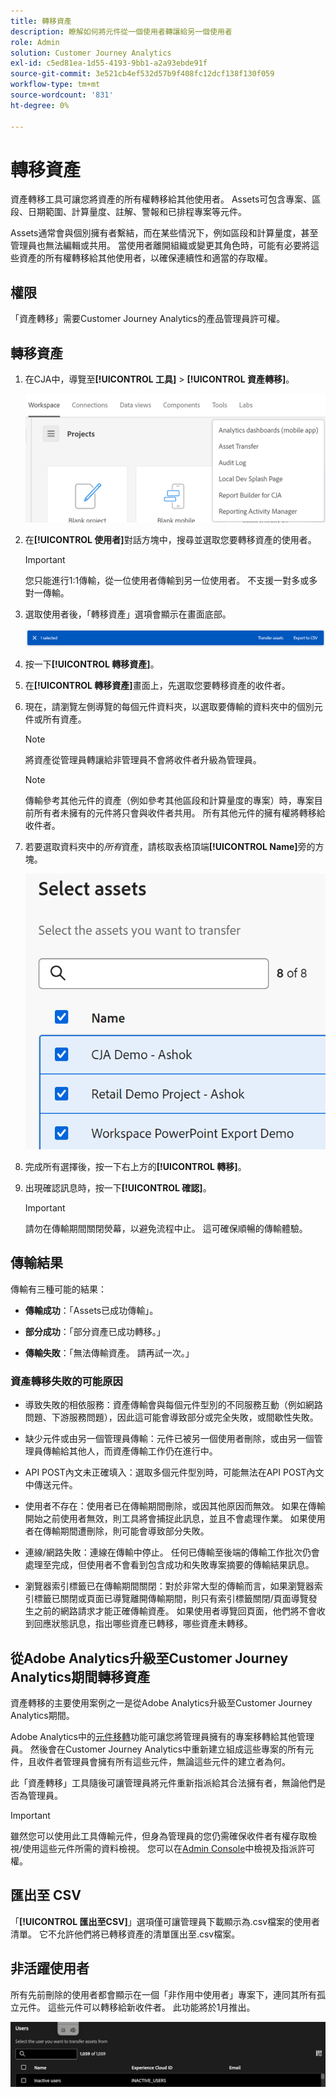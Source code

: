 ```yaml
---
title: 轉移資產
description: 瞭解如何將元件從一個使用者轉讓給另一個使用者
role: Admin
solution: Customer Journey Analytics
exl-id: c5ed81ea-1d55-4193-9bb1-a2a93ebde91f
source-git-commit: 3e521cb4ef532d57b9f408fc12dcf138f130f059
workflow-type: tm+mt
source-wordcount: '831'
ht-degree: 0%

---
```


# 轉移資產

資產轉移工具可讓您將資產的所有權轉移給其他使用者。 Assets可包含專案、區段、日期範圍、計算量度、註解、警報和已排程專案等元件。

Assets通常會與個別擁有者繫結，而在某些情況下，例如區段和計算量度，甚至管理員也無法編輯或共用。 當使用者離開組織或變更其角色時，可能有必要將這些資產的所有權轉移給其他使用者，以確保連續性和適當的存取權。

## 權限

「資產轉移」需要Customer Journey Analytics的產品管理員許可權。

## 轉移資產

1. 在CJA中，導覽至&#x200B;**[!UICONTROL 工具]** > **[!UICONTROL 資產轉移]**。

   ![資產轉移功能表專案](/help/tools/asset-transfer/assets/asset-transfer.png)

1. 在&#x200B;**[!UICONTROL 使用者]**&#x200B;對話方塊中，搜尋並選取您要轉移資產的使用者。

   >[!IMPORTANT]
   >
   >您只能進行1:1傳輸，從一位使用者傳輸到另一位使用者。 不支援一對多或多對一傳輸。


1. 選取使用者後，「轉移資產」選項會顯示在畫面底部。

   ![轉移資產功能表選項](/help/tools/asset-transfer/assets/after-selection.png)

1. 按一下&#x200B;**[!UICONTROL 轉移資產]**。

1. 在&#x200B;**[!UICONTROL 轉移資產]**&#x200B;畫面上，先選取您要轉移資產的收件者。

1. 現在，請瀏覽左側導覽的每個元件資料夾，以選取要傳輸的資料夾中的個別元件或所有資產。

   >[!NOTE]
   >
   >將資產從管理員轉讓給非管理員不會將收件者升級為管理員。


   >[!NOTE]
   >
   >    傳輸參考其他元件的資產（例如參考其他區段和計算量度的專案）時，專案目前所有者未擁有的元件將只會與收件者共用。 所有其他元件的擁有權將轉移給收件者。

1. 若要選取資料夾中的&#x200B;_所有_&#x200B;資產，請核取表格頂端&#x200B;**[!UICONTROL Name]**&#x200B;旁的方塊。

   ![選取要轉移的資產](/help/tools/asset-transfer/assets/select-assets.png)

1. 完成所有選擇後，按一下右上方的&#x200B;**[!UICONTROL 轉移]**。

1. 出現確認訊息時，按一下&#x200B;**[!UICONTROL 確認]**。

   >[!IMPORTANT]
   >
   >請勿在傳輸期間關閉熒幕，以避免流程中止。 這可確保順暢的傳輸體驗。

## 傳輸結果

傳輸有三種可能的結果：

- **傳輸成功**：「Assets已成功傳輸」。

- **部分成功**：「部分資產已成功轉移。」

- **傳輸失敗**：「無法傳輸資產。 請再試一次。」

### 資產轉移失敗的可能原因

- 導致失敗的相依服務：資產傳輸會與每個元件型別的不同服務互動（例如網路問題、下游服務問題），因此這可能會導致部分或完全失敗，或間歇性失敗。

- 缺少元件或由另一個管理員傳輸：元件已被另一個使用者刪除，或由另一個管理員傳輸給其他人，而資產傳輸工作仍在進行中。

- API POST內文未正確填入：選取多個元件型別時，可能無法在API POST內文中傳送元件。

- 使用者不存在：使用者已在傳輸期間刪除，或因其他原因而無效。 如果在傳輸開始之前使用者無效，則工具將會捕捉此訊息，並且不會處理作業。 如果使用者在傳輸期間遭刪除，則可能會導致部分失敗。

- 連線/網路失敗：連線在傳輸中停止。 任何已傳輸至後端的傳輸工作批次仍會處理至完成，但使用者不會看到包含成功和失敗專案摘要的傳輸結果訊息。

- 瀏覽器索引標籤已在傳輸期間關閉：對於非常大型的傳輸而言，如果瀏覽器索引標籤已關閉或頁面已導覽離開傳輸期間，則只有索引標籤關閉/頁面導覽發生之前的網路請求才能正確傳輸資產。 如果使用者導覽回頁面，他們將不會收到回應狀態訊息，指出哪些資產已轉移，哪些資產未轉移。

## 從Adobe Analytics升級至Customer Journey Analytics期間轉移資產

資產轉移的主要使用案例之一是從Adobe Analytics升級至Customer Journey Analytics期間。

Adobe Analytics中的[元件移轉](https://experienceleague.adobe.com/en/docs/analytics/admin/admin-tools/component-migration/component-migration)功能可讓您將管理員擁有的專案移轉給其他管理員。 然後會在Customer Journey Analytics中重新建立組成這些專案的所有元件，且收件者管理員會擁有所有這些元件，無論這些元件的建立者為何。

此「資產轉移」工具隨後可讓管理員將元件重新指派給其合法擁有者，無論他們是否為管理員。

>[!IMPORTANT]
>
>雖然您可以使用此工具傳輸元件，但身為管理員的您仍需確保收件者有權存取檢視/使用這些元件所需的資料檢視。 您可以在[Admin Console](https://helpx.adobe.com/tw/enterprise/using/admin-console.html)中檢視及指派許可權。

## 匯出至 CSV

「**[!UICONTROL 匯出至CSV]**」選項僅可讓管理員下載顯示為.csv檔案的使用者清單。 它不允許他們將已轉移資產的清單匯出至.csv檔案。

## 非活躍使用者

所有先前刪除的使用者都會顯示在一個「非作用中使用者」專案下，連同其所有孤立元件。 這些元件可以轉移給新收件者。 此功能將於1月推出。

![非使用中的使用者顯示在轉移資產UI中](assets/inactive-users.png)

